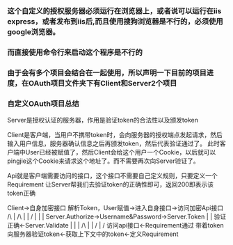 ﻿### 这个自定义的授权服务器必须运行在浏览器上，或者说可以运行在iis express，或者发布到iis后,而且使用搜狗浏览器是不行的，必须使用google浏览器。

### 而直接使用命令行来启动这个程序是不行的

### 由于会有多个项目会结合在一起使用，所以声明一下目前的项目进度，在OAuth项目文件夹下有Client和Server2个项目

### 自定义OAuth项目总结
Server是授权认证的服务器，作用是验证token的合法性以及颁发token

Client是客户端，当用户不携带token时，会向服务器的授权端点发起请求，然后输入用户信息，服务器确认信息之后再颁发token，然后代表验证通过了。
此时客户端中User已经被赋值了，然后Client会给这个用户一个Cookie，以后就可以pingjie这个Cookie来请求这个地址了。而不需要再次向Server验证了。

Api就是客户端需要访问的接口，这个接口不需要自己定义规则，只要定义一个Requirement
让Server帮我们去验证token的正确性即可，返回200即表示该token正确

Client->自身加密接口							解析Token，User赋值->进入自身接口->访问加密Api接口
	/\		|										/\									|
	|		\/										|									|
	|		Server.Authorize->Username&Password->Server.Token							|
	|					验证正确<-Server.Validate										|
	|					|					/\											|
	|					\/					|											\/
访问api接口<-Requirement通过		带着token向服务器验证token<-获取上下文中的token<-定义Requirement